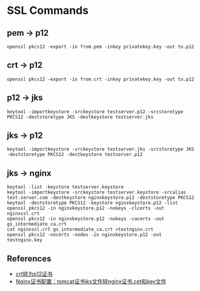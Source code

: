 # SSL Commands

## pem -> p12
```
openssl pkcs12 -export -in from.pem -inkey privatekey.key -out to.p12
```

## crt -> p12
```
openssl pkcs12 -export -in from.crt -inkey privatekey.key -out to.p12
```

## p12 -> jks
```
keytool -importkeystore -srckeystore testserver.p12 -srcstoretype PKCS12 -deststoretype JKS -destkeystore testserver.jks
```

## jks -> p12
```
keytool -importkeystore -srckeystore testserver.jks -srcstoretype JKS -deststoretype PKCS12 -destkeystore testserver.p12
```

## jks -> nginx
```
keytool -list -keystore testserver.keystore
keytool -importkeystore -srckeystore testserver.keystore -srcalias test.server.com -destkeystore nginxkeystore.p12 -deststoretype PKCS12
keytool -deststoretype PKCS12 -keystore nginxkeystore.p12 -list
openssl pkcs12 -in nginxkeystore.p12 -nokeys -clcerts -out nginxssl.crt
openssl pkcs12 -in nginxkeystore.p12 -nokeys -cacerts -out gs_intermediate_ca.crt
cat nginxssl.crt gs_intermediate_ca.crt >testnginx.crt
openssl pkcs12 -nocerts -nodes -in nginxkeystore.p12 -out testnginx.key
```

## References
- [crt转为p12证书](https://www.jianshu.com/p/59e2bb2befa9)
- [Nginx证书配置：tomcat证书jks文件转nginx证书.cet和key文件](https://blog.csdn.net/liuchuan_com/article/details/54376258)